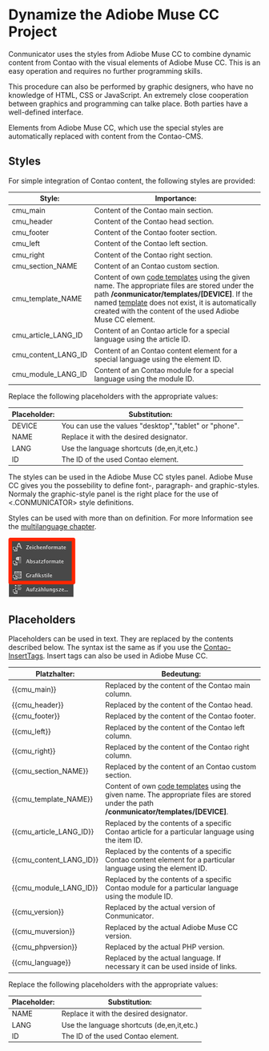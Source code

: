 # Dynamize the Adiobe Muse CC Project

Conmunicator uses the styles from Adiobe Muse CC to combine dynamic content from Contao with the visual elements of Adiobe Muse CC. This is an easy operation and requires no further programming skills.

This procedure can also be performed by graphic designers, who have no knowledge of HTML, CSS or JavaScript. An extremely close cooperation between graphics and programming can talke place. Both parties have a well-defined interface.

Elements from Adiobe Muse CC, which use the special styles are automatically replaced with content from the Contao-CMS.

## Styles

For simple integration of Contao content, the following styles are provided:

| Style: | Importance: |
| -- | -- |
| cmu_main | Content of the Contao main section.|
| cmu_header | Content of the Contao head section.|
| cmu_footer | Content of the Contao footer section.|
| cmu_left | Content of the Contao left section.|
| cmu_right | Content of the Contao right section. |
| cmu_section_NAME | Content of an Contao custom section.|
| cmu_template_NAME | Content of own [code templates](templating.md) using the given name. The appropriate files are stored under the path **/conmunicator/templates/[DEVICE]**. If the named [template](templating.md) does not exist, it is automatically created with the content of the used Adiobe Muse CC element.|
| cmu_article_LANG_ID | Content of an Contao article for a special language using the article ID.|
| cmu_content_LANG_ID | Content of an Contao content element for a special language using the element ID.|
| cmu_module_LANG_ID | Content of an Contao module for a special language using the module ID.|

Replace the following placeholders with the appropriate values:

| Placeholder: | Substitution: |
| -- | -- |
| DEVICE | You can use the values "desktop","tablet" or "phone".|
| NAME | Replace it with the desired designator.|
| LANG | Use the language shortcuts (de,en,it,etc.)|
| ID | The ID of the used Contao element.|

The styles can be used in the Adiobe Muse CC styles panel. Adiobe Muse CC gives you the possebility to define font-, paragraph- and graphic-styles. Normaly the graphic-style panel is the right place for the use of <.CONMUNICATOR> style definitions.

Styles can be used with more than on definition. For more Information see the [multilanguage chapter](cmu_multilanguage.md).

![](images/dynamic/muse_style_panels.png)

## Placeholders

Placeholders can be used in text. They are replaced by the contents described below. The syntax ist the same as if you use the [Contao-InsertTags](https://docs.contao.org/books/manual/3.5/en/04-managing-content/insert-tags.html). Insert tags can also be used in Adiobe Muse CC.

| Platzhalter: | Bedeutung: |
| -- | -- |
| {{cmu_main}} | Replaced by the content of the Contao main column.|
| {{cmu_header}} | Replaced by the content of the Contao head.|
| {{cmu_footer}} | Replaced by the content of the Contao footer.|
| {{cmu_left}} | Replaced by the content of the Contao left column.|
| {{cmu_right}} | Replaced by the content of the Contao right column.|
| {{cmu_section_NAME}} | Replaced by the content of an Contao custom section.|
| {{cmu_template_NAME}} | Content of own [code templates](templating.md) using the given name. The appropriate files are stored under the path **/conmunicator/templates/[DEVICE]**.|
| {{cmu_article_LANG_ID}} | Replaced by the contents of a specific Contao article for a particular language using the item ID.|
| {{cmu_content_LANG_ID}} | Replaced by the contents of a specific Contao content element for a particular language using the element ID.|
| {{cmu_module_LANG_ID}} | Replaced by the contents of a specific Contao module for a particular language using the module ID.|
| {{cmu_version}} | Replaced by the actual version of Conmunicator.|
| {{cmu_muversion}} | Replaced by the actual Adiobe Muse CC version.|
| {{cmu_phpversion}} | Replaced by the actual PHP version.|
| {{cmu_language}} | Replaced by the actual language. If necessary it can be used inside of links.|

Replace the following placeholders with the appropriate values:

| Placeholder: | Substitution: |
| -- | -- |
| NAME | Replace it with the desired designator.|
| LANG | Use the language shortcuts (de,en,it,etc.)|
| ID | The ID of the used Contao element.|


